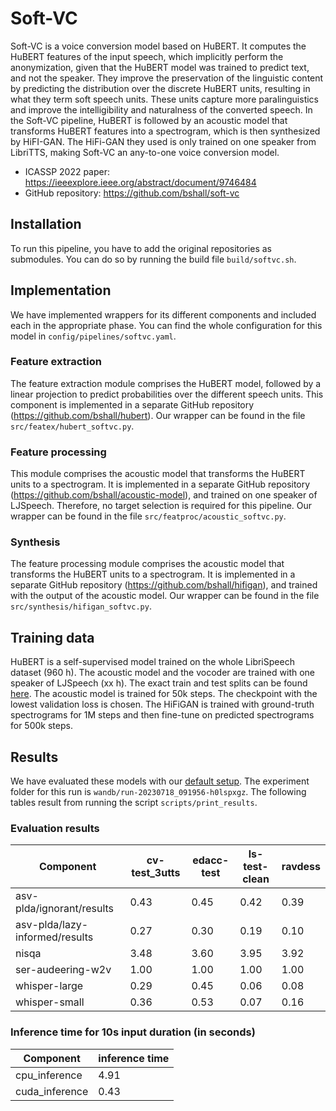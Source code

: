 # Soft-VC

Soft-VC is a voice conversion model based on HuBERT. It computes the HuBERT features of the input speech, which implicitly perform the anonymization, given that the HuBERT model was trained to predict text, and not the speaker. They improve the preservation of the linguistic content by predicting the distribution over the discrete HuBERT units, resulting in what they term soft speech units. These units capture more paralinguistics and improve the intelligibility and naturalness of the converted speech. In the Soft-VC pipeline, HuBERT is followed by an acoustic model that transforms HuBERT features into a spectrogram, which is then synthesized by HiFI-GAN. The HiFi-GAN they used is only trained on one speaker from LibriTTS, making Soft-VC an any-to-one voice conversion model.

- ICASSP 2022 paper: https://ieeexplore.ieee.org/abstract/document/9746484
- GitHub repository: https://github.com/bshall/soft-vc

## Installation

To run this pipeline, you have to add the original repositories as submodules. You can do so by running the build file `build/softvc.sh`.

## Implementation

We have implemented wrappers for its different components and included each in the appropriate phase. You can find the whole configuration for this model in `config/pipelines/softvc.yaml`.

### Feature extraction

The feature extraction module comprises the HuBERT model, followed by a linear projection to predict probabilities over the different speech units. This component is implemented in a separate GitHub repository (<https://github.com/bshall/hubert>). Our wrapper can be found in the file `src/featex/hubert_softvc.py`.

### Feature processing

This module comprises the acoustic model that transforms the HuBERT units to a spectrogram. It is implemented in a separate GitHub repository (<https://github.com/bshall/acoustic-model>), and trained on one speaker of LJSpeech. Therefore, no target selection is required for this pipeline. Our wrapper can be found in the file `src/featproc/acoustic_softvc.py`.

### Synthesis

The feature processing module comprises the acoustic model that transforms the HuBERT units to a spectrogram. It is implemented in a separate GitHub repository (<https://github.com/bshall/hifigan>), and trained with the output of the acoustic model. Our wrapper can be found in the file `src/synthesis/hifigan_softvc.py`.

## Training data

HuBERT is a self-supervised model trained on the whole LibriSpeech dataset (960 h). The acoustic model and the vocoder are trained with one speaker of LJSpeech (xx h). The exact train and test splits can be found [here](https://github.com/bshall/hifigan/releases/tag/v0.1). The acoustic model is trained for 50k steps. The checkpoint with the lowest validation loss is chosen. The HiFiGAN is trained with ground-truth spectrograms for 1M steps and then fine-tune on predicted spectrograms for 500k steps.

## Results

We have evaluated these models with our [default setup](components/evaluation/default.md). The experiment folder for this run is `wandb/run-20230718_091956-h0lspxgz`. The following tables result from running the script `scripts/print_results`.

### Evaluation results

| Component | cv-test_3utts | edacc-test | ls-test-clean | ravdess |
| --- | --- | --- | --- | --- |
| asv-plda/ignorant/results | 0.43 | 0.45 | 0.42 | 0.39 |
| asv-plda/lazy-informed/results | 0.27 | 0.30 | 0.19 | 0.10 |
| nisqa | 3.48 | 3.60 | 3.95 | 3.92 |
| ser-audeering-w2v | 1.00 | 1.00 | 1.00 | 1.00 |
| whisper-large | 0.29 | 0.45 | 0.06 | 0.08 |
| whisper-small | 0.36 | 0.53 | 0.07 | 0.16 |

### Inference time for 10s input duration (in seconds)

| Component | inference time |
| --- | --- |
| cpu_inference | 4.91 |
| cuda_inference | 0.43 |
